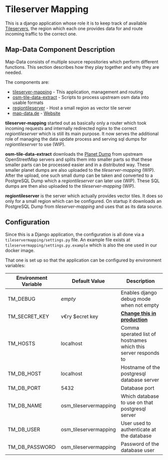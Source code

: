 # Tileserver Mapping

This is a django application whose role it is to keep track of available 
[Tileservers](https://github.com/Map-Data/regiontileserver), the region which each one provides data for and 
route incoming traffic to the correct one.

## Map-Data Component Description
Map-Data consists of multiple source repositories which perform different functions.
This section describes how they play together and why they are needed.

The components are:
- [tileserver-mapping](https://github.com/Map-Data/tileserver-mapping) - This application, management and routing
- [osm-tile-data-extract](https://github.com/Map-Data/osm-tile-data-extract) - 
    Scripts to process upstream osm data into usable formats
- [regiontileserver](https://github.com/Map-Data/regiontileserver) - Host a small region as vector tile server
- [map-data.de](https://github.com/Map-Data/map-data.de) - [Website](https://map-data.de/)

**tileserver-mapping** started out as basically only a router which took incoming requests and internally redirected
nginx to the correct *regiontileserver* which is still its main purpose. It now serves the additional role
of managing the data update process and serving sql dumps for *regiontileserver* to use (WIP).

**osm-tile-data-extract** downloads the [Planet Dump](https://wiki.openstreetmap.org/wiki/Planet.osm) from upstream 
OpenStreetMap servers and splits them into smaller parts so that these smaller parts can be processed easier and in a
distributed way. These smaller planet dumps are also uploaded to the *tileserver-mapping* (WIP).
After the upload, one such small dump can be taken and converted to a PostgreSQL Dump which a *regiontileserver* can
later use (WIP). These SQL dumps are then also uploaded to the *tileserver-mapping* (WIP).

**regiontileserver**  is the server which actually provides vector tiles. It does so only for a small region which
can be configured. On startup it downloads an PostgreSQL Dump from *tileserver-mapping* and uses that as its data 
source.

## Configuration
Since this is a Django application, the configuration is all done via a `tileservermapping/settings.py` file.
An example file exists at `tileservermapping/settings.py.example` which is also the one used in our docker image.

That one is set up so that the application can be configured by environment variables:

Environment Variable | Default Value | Description
---------------------|---------------|------------
TM\_DEBUG | *empty* | Enables django debug mode when not empty
TM\_SECRET\_KEY | v€ry $ecret key | [**Change this in production**](https://docs.djangoproject.com/en/3.0/ref/settings/#std:setting-SECRET_KEY)
TM\_HOSTS | localhost | Comma sperated list of hostnames which this server responds to
TM\_DB\_HOST | localhost | Hostname of the postgresql database server
TM\_DB\_PORT | 5432 | Database port
TM\_DB\_NAME | osm_tileservermapping | Which database to use on that postgresql server
TM\_DB\_USER | osm_tileservermapping | User used to authenticate at the database
TM\_DB\_PASSWORD | osm_tileservermapping | Password of the database user
